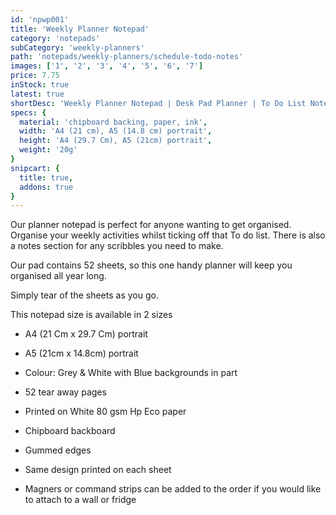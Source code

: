 ```yaml
---
id: 'npwp001'
title: 'Weekly Planner Notepad'
category: 'notepads'
subCategory: 'weekly-planners'
path: 'notepads/weekly-planners/schedule-todo-notes'
images: ['1', '2', '3', '4', '5', '6', '7']
price: 7.75
inStock: true
latest: true
shortDesc: 'Weekly Planner Notepad | Desk Pad Planner | To Do List Notepad |A4 or A5 Desk Planner | Weekly Agenda & Organiser Productivity Planner'
specs: {
  material: 'chipboard backing, paper, ink',
  width: 'A4 (21 cm), A5 (14.8 cm) portrait',
  height: 'A4 (29.7 Cm), A5 (21cm) portrait',
  weight: '20g'
}
snipcart: {
  title: true,
  addons: true
}
---
```


Our planner notepad is perfect for anyone wanting to get organised.
Organise your weekly activities whilst ticking off that To do list. There is also a notes section for any scribbles you need to make.

Our pad contains 52 sheets, so this one handy planner will keep you organised all year long.

Simply tear of the sheets as you go.

This notepad size is available in 2 sizes

- A4 (21 Cm x 29.7 Cm) portrait
- A5 (21cm x 14.8cm) portrait

- Colour: Grey & White with Blue backgrounds in part
- 52 tear away pages
- Printed on White 80 gsm Hp Eco paper
- Chipboard backboard
- Gummed edges
- Same design printed on each sheet
- Magners or command strips can be added to the order if you would like to attach to a wall or fridge
